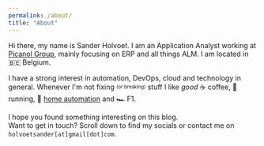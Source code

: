 ```yaml
---
permalink: /about/
title: "About"
---
```


Hi there, my name is Sander Holvoet. I am an Application Analyst working at [Picanol Group](http://www.picanolgroup.com/en/home#), mainly focusing on ERP and all things ALM. I am located in :belgium: Belgium.

I have a strong interest in automation, DevOps, cloud and technology in general. Whenever I'm not fixing <sub><sup>(or breaking)</sup></sub> stuff I like *good* :coffee:
coffee, :runner: running, :robot: [home automation](https://github.com/home-assistant) and :racing_car: F1.

I hope you found something interesting on this blog.<br/>
Want to get in touch? Scroll down to find my socials or contact me on `holvoetsander[at]gmail[dot]com`.